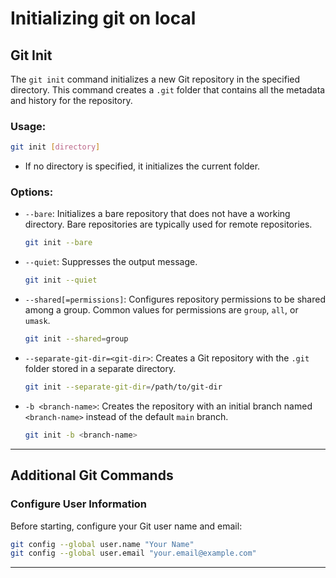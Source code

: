# Initializing git on local

## Git Init

The `git init` command initializes a new Git repository in the specified directory. This command creates a `.git` folder that contains all the metadata and history for the repository.

### **Usage**:
```bash
git init [directory]
```

- If no directory is specified, it initializes the current folder.

### **Options**:
- `--bare`: Initializes a bare repository that does not have a working directory. Bare repositories are typically used for remote repositories.
  ```bash
  git init --bare
  ```
- `--quiet`: Suppresses the output message.
  ```bash
  git init --quiet
  ```
- `--shared[=permissions]`: Configures repository permissions to be shared among a group. Common values for permissions are `group`, `all`, or `umask`.
  ```bash
  git init --shared=group
  ```
- `--separate-git-dir=<git-dir>`: Creates a Git repository with the `.git` folder stored in a separate directory.
  ```bash
  git init --separate-git-dir=/path/to/git-dir
  ```
- `-b <branch-name>`: Creates the repository with an initial branch named `<branch-name>` instead of the default `main` branch.
  ```bash
  git init -b <branch-name>
  ```

---

## Additional Git Commands

### Configure User Information
Before starting, configure your Git user name and email:
```bash
git config --global user.name "Your Name"
git config --global user.email "your.email@example.com"
```
---
